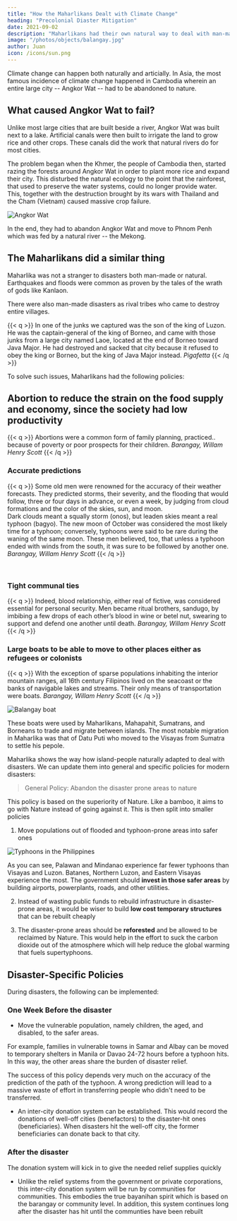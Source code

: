 ```yaml
---
title: "How the Maharlikans Dealt with Climate Change"
heading: "Precolonial Diaster Mitigation"
date: 2021-09-02
description: "Maharlikans had their own natural way to deal with man-made and natural disasters"
image: "/photos/objects/balangay.jpg"
author: Juan
icon: /icons/sun.png
---
```



Climate change can happen both naturally and articially. In Asia, the most famous incidence of climate change happened in Cambodia wherein an entire large city -- Angkor Wat -- had to be abandoned to nature. 


## What caused Angkor Wat to fail?

Unlike most large cities that are built beside a river, Angkor Wat was built next to a lake. Artificial canals were then built to irrigate the land to grow rice and other crops. These canals did the work that natural rivers do for most cities. 

The problem began when the Khmer, the people of Cambodia then, started razing the forests around Angkor Wat in order to plant more rice and expand their city. This disturbed the natural ecology to the point that the rainforest, that used to preserve the water systems, could no longer provide water. This, together with the destruction brought by its wars with Thailand and the Cham (Vietnam) caused massive crop failure. 

![Angkor Wat](/photos/angkor.jpg)

In the end, they had to abandon Angkor Wat and move to Phnom Penh which was fed by a natural river -- the Mekong. 


## The Maharlikans did a similar thing

Maharlika was not a stranger to disasters both man-made or natural. Earthquakes and floods were common as proven by the tales of the wrath of gods like Kanlaon. 


There were also man-made disasters as rival tribes who came to destroy entire villages. 

{{< q >}}
In one of the junks we captured was the son of the king of Luzon. He was the captain-general of the king of Borneo, and came with those junks from a large city named Laoe, located at the end of Borneo toward Java Major. He had destroyed and sacked that city because it refused to obey the king or Borneo, but the king of Java Major instead.
<cite>Pigafetta</cite>
{{< /q >}}


To solve such issues, Maharlikans had the following policies:

<!-- - bayanihan to work together to rebuild after a disaster or fight together against a common enemy   -->

## Abortion to reduce the strain on the food supply and economy, since the society had low productivity

{{< q >}}
Abortions were a common form of family planning, practiced.. <!-- by ranking ladies to limit their lineage and preserve their heritage, or by others --> because of poverty or poor prospects for their children.
<cite>Barangay, Willam Henry Scott</cite>
{{< /q >}}


### Accurate predictions

{{< q >}}
Some old men were renowned for the accuracy of their weather forecasts. They predicted storms, their severity, and the flooding that would follow, three or four days in advance, or even a week, by judging from cloud formations and the color of the skies, sun, and moon.<br>Dark clouds meant a squally storm (onos), but leaden skies meant a real typhoon (bagyo). The new moon of October was considered the most likely time for a typhoon; conversely, typhoons were said to be rare during the waning of the same moon. These men believed, too, that unless a typhoon ended with winds from the south, it was sure to be followed by another one.
<cite>Barangay, Willam Henry Scott</cite>
{{< /q >}}

<br>

### Tight communal ties 

{{< q >}}
Indeed, blood relationship, either real of fictive, was considered essential for personal security. Men became ritual brothers, sandugo, by imbibing a few drops of each other’s blood in wine or betel nut, swearing to support and defend one another until death.
<cite>Barangay, Willam Henry Scott</cite>
{{< /q >}}


### Large boats to be able to move to other places either as refugees or colonists

{{< q >}}
With the exception of sparse populations inhabiting the interior mountain ranges, all 16th century Filipinos lived on the seacoast or the banks of navigable lakes and streams. Their only means of transportation were boats.
<cite>Barangay, Willam Henry Scott</cite>
{{< /q >}}

![Balangay boat](/photos/objects/balangay.jpg)


These boats were used by Maharlikans, Mahapahit, Sumatrans, and Borneans to trade and migrate between islands. The most notable migration in Maharlika was that of Datu Puti who moved to the Visayas from Sumatra to settle his pepole. 

Maharlika shows the way how island-people naturally adapted to deal with disasters. We can update them into general and specific policies for modern disasters:

> General Policy: Abandon the disaster prone areas to nature

This policy is based on the superiority of Nature. Like a bamboo, it aims to go with Nature instead of going against it. This is then split into smaller policies

1. Move populations out of flooded and typhoon-prone areas into safer ones

![Typhoons in the Philippines](/photos/typhoons.jpg)

As you can see, Palawan and Mindanao experience far fewer typhoons than Visayas and Luzon. Batanes, Northern Luzon, and Eastern Visayas experience the most. The government should **invest in those safer areas** by building airports, powerplants, roads, and other utilities. 

2. Instead of wasting public funds to rebuild infrastructure in disaster-prone areas, it would be wiser to build **low cost temporary structures** that can be rebuilt cheaply

3. The disaster-prone areas should be **reforested** and be allowed to be reclaimed by Nature. This would help in the effort to suck the carbon dioxide out of the atmosphere which will help reduce the global warming that fuels supertyphoons.  


## Disaster-Specific Policies

During disasters, the following can be implemented:

### One Week Before the disaster

- Move the vulnerable population, namely children, the aged, and disabled, to the safer areas. 

For example, families in vulnerable towns in Samar and Albay can be moved to temporary shelters in Manila or Davao 24-72 hours before a typhoon hits. In this way, the other areas share the burden of disaster relief.

The success of this policy depends very much on the accuracy of the prediction of the path of the typhoon. A wrong prediction will lead to a massive waste of effort in transferring people who didn't need to be transferred. 

- An inter-city donation system can be established. This would record the donations of well-off cities (benefactors) to the disaster-hit ones (beneficiaries). When disasters hit the well-off city, the former beneficiaries can donate back to that city.

### After the disaster

The donation system will kick in to give the needed relief supplies quickly

-  Unlike the relief systems from the government or private corporations, this inter-city donation system will be run by communities for communities. This embodies the true bayanihan spirit which is based on the barangay or community level. In addition, this system continues long after the disaster has hit until the communties have been rebuilt 
